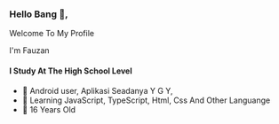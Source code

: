 <div align="cente">
<h3>Hello Bang  👋,</h3>
<p>Welcome To My Profile</p>
<p> I'm Fauzan </p>
</div>


#### I Study At The High School Level
- 🔭 Android user, Aplikasi Seadanya Y G Y, 
- 🌱 Learning JavaScript, TypeScript, Html, Css And Other Languange
- 👯 16 Years Old
